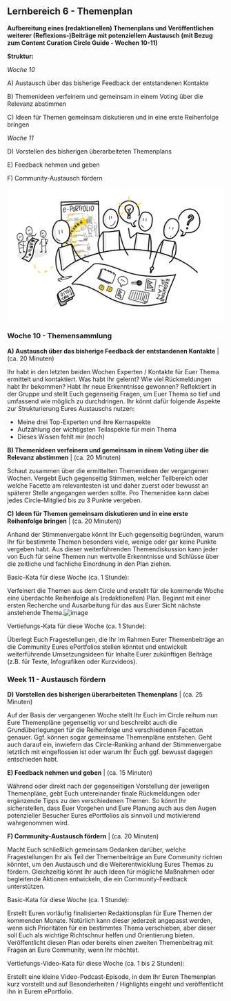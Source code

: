 ## Lernbereich 6 - Themenplan

**Aufbereitung eines (redaktionellen) Themenplans und Veröffentlichen weiterer (Reflexions-)Beiträge mit potenziellem Austausch (mit Bezug zum Content Curation Circle Guide - Wochen 10-11)**

**Struktur:**

*Woche 10*

A) Austausch über das bisherige Feedback der entstandenen Kontakte

B) Themenideen verfeinern und gemeinsam in einem Voting über die Relevanz abstimmen

C) Ideen für Themen gemeinsam diskutieren und in eine erste Reihenfolge bringen

*Woche 11*

D) Vorstellen des bisherigen überarbeiteten Themenplans

E) Feedback nehmen und geben

F) Community-Austausch fördern

![Sketchnote Editorial plan and growing community feedback from Katrin [@kleinerw4hnsinn](https://twitter.com/kleinerw4hnsinn) (CC BY)](./images/image15.jpeg)

### Woche 10 - Themensammlung

**A) Austausch über das bisherige Feedback der entstandenen Kontakte** | (ca. 20 Minuten)

Ihr habt in den letzten beiden Wochen Experten / Kontakte für Euer Thema ermittelt und kontaktiert. Was habt Ihr gelernt? Wie viel Rückmeldungen habt Ihr bekommen? Habt Ihr neue Erkenntnisse gewonnen? Reflektiert in der Gruppe und stellt Euch gegenseitig Fragen, um Euer Thema so tief und umfassend wie möglich zu durchdringen. Ihr könnt dafür folgende Aspekte zur Strukturierung Eures Austauschs nutzen:

- Meine drei Top-Experten und ihre Kernaspekte
- Aufzählung der wichtigsten Teilaspekte für mein Thema
- Dieses Wissen fehlt mir (noch)

**B) Themenideen verfeinern und gemeinsam in einem Voting über die Relevanz abstimmen** | (ca. 20 Minuten)

Schaut zusammen über die ermittelten Themenideen der vergangenen Wochen. Vergebt Euch gegenseitig Stimmen, welcher Teilbereich oder welche Facette am relevantesten ist und daher zuerst oder bewusst an späterer Stelle angegangen werden sollte. Pro Themenidee kann dabei jedes Circle-Mitglied bis zu 3 Punkte vergeben.

**C) Ideen für Themen gemeinsam diskutieren und in eine erste Reihenfolge bringen** | (ca. 20 Minuten))

Anhand der Stimmenvergabe könnt Ihr Euch gegenseitig begründen, warum Ihr für bestimmte Themen besonders viele, wenige oder gar keine Punkte vergeben habt. Aus dieser weiterführenden Themendiskussion kann jeder von Euch für seine Themen nun wertvolle Erkenntnisse und Schlüsse über die zeitliche und fachliche Einordnung in den Plan ziehen.


Basic-Kata für diese Woche (ca. 1 Stunde):

Verfeinert die Themen aus dem Circle und erstellt für die kommende Woche eine überdachte Reihenfolge als (redaktionellen) Plan. Beginnt mit einer ersten Recherche und Ausarbeitung für das aus Eurer Sicht nächste anstehende Thema.![image](https://user-images.githubusercontent.com/8386676/127635215-b37b79dd-de37-4ee3-aff2-7b84a46cbdc4.png)


Vertiefungs-Kata für diese Woche (ca. 1 Stunde):

Überlegt Euch Fragestellungen, die Ihr im Rahmen Eurer Themenbeiträge an die Community Eures ePortfolios stellen könntet und entwickelt weiterführende Umsetzungsideen für Inhalte Eurer zukünftigen Beiträge (z.B. für Texte, Infografiken oder Kurzvideos).

### Week 11 - Austausch fördern

**D) Vorstellen des bisherigen überarbeiteten Themenplans** | (ca. 25 Minuten)

Auf der Basis der vergangenen Woche stellt Ihr Euch im Circle reihum nun Eure Themenpläne gegenseitig vor und beschreibt auch die Grundüberlegungen für die Reihenfolge und verschiedenen Facetten genauer. Ggf. können sogar gemeinsame Themenpläne entstehen. Geht auch darauf ein, inwiefern das Circle-Ranking anhand der Stimmenvergabe letztlich mit eingeflossen ist oder warum Ihr Euch ggf. bewusst dagegen entschieden habt.

**E) Feedback nehmen und geben** | (ca. 15 Minuten)

Während oder direkt nach der gegenseitigen Vorstellung der jeweiligen Themenpläne, gebt Euch untereinander finale Rückmeldungen oder ergänzende Tipps zu den verschiedenen Themen. So könnt Ihr sicherstellen, dass Euer Vorgehen und Eure Planung auch aus den Augen potenzieller Besucher Eures ePortfolios als sinnvoll und motivierend wahrgenommen wird.

**F) Community-Austausch fördern** | (ca. 20 Minuten)

Macht Euch schließlich gemeinsam Gedanken darüber, welche Fragestellungen Ihr als Teil der Themenbeiträge an Eure Community richten könntet, um den Austausch und die Weiterentwicklung Eures Themas zu fördern. Gleichzeitig könnt Ihr auch Ideen für mögliche Maßnahmen oder begleitende Aktionen entwickeln, die ein Community-Feedback unterstützen.

Basic-Kata für diese Woche (ca. 1 Stunde):

Erstellt Euren vorläufig finalisierten Redaktionsplan für Eure Themen der kommenden Monate. Natürlich kann dieser jederzeit angepasst werden, wenn sich Prioritäten für ein bestimmtes Thema verschieben, aber dieser soll Euch als wichtige Richtschnur helfen und Orientierung bieten. Veröffentlicht diesen Plan oder bereits einen zweiten Themenbeitrag mit Fragen an Eure Community, wenn Ihr möchtet.

Vertiefungs-Video-Kata für diese Woche (ca. 1 bis 2 Stunden):

Erstellt eine kleine Video-Podcast-Episode, in dem Ihr Euren Themenplan kurz vorstellt und auf Besonderheiten / Highlights eingeht und veröffentlicht ihn in Eurem ePortfolio.
